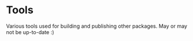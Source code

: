 # Tools

Various tools used for building and publishing other packages. May or may not be up-to-date :)